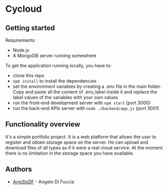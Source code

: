 # Cycloud

## Getting started

Requirements:

-   Node.js
-   A MongoDB server running somewhere

To get the application running locally, you have to:

-   clone this repo
-   `npm install` to install the dependencies
-   set the environment variables by creating a .env file in the main folder. Copy and paste all the content of .env_label inside it and replace the label values of the variables with your own values
-   run the front-end development server with `npm start` (port 3000)
-   run the back-end APIs server with `node ./backend/app.js` (port 3001)

## Functionality overview

It's a simple portfolio project. It is a web platform that allows the user to register and obtain storage space on the server. He can upload and download files of all types as if it were a real cloud service. At the moment there is no limitation in the storage space you have available.

## Authors

-   [Ang3loDF](https://github.com/Ang3loDF) - Angelo Di Fuccia
